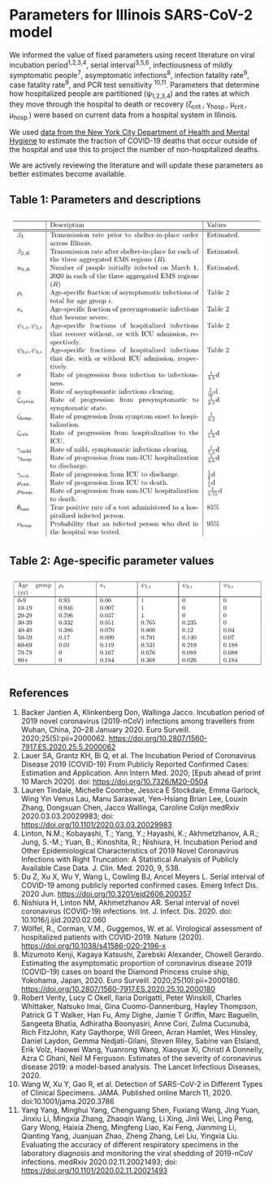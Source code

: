 # Parameters for Illinois SARS-CoV-2 model

We informed the value of fixed parameters using recent literature on viral incubation period<sup>1,2,3,4</sup>, serial interval<sup>3,5,6</sup>, infectiousness of mildly symptomatic people<sup>7</sup>, asymptomatic infections<sup>8</sup>, infection fatality rate<sup>9</sup>, case fatality rate<sup>9</sup>, and PCR test sensitivity <sup>10,11</sup>. Parameters that determine how hospitalized people are partitioned (&psi;<sub>1,2,3,4</sub>) and the rates at which they move through the hospital to death or recovery (&zeta;<sub>crit.</sub>, &gamma;<sub>hosp.</sub>, &mu;<sub>crit.</sub>, &mu;<sub>hosp.</sub>) were based on current data from a hospital system in Illinois. 

We used [data from the New York City Department of Health and Mental Hygiene](https://www1.nyc.gov/assets/doh/downloads/pdf/imm/covid-19-deaths-confirmed-probable-weekly-04142020.pdf) to estimate the fraction of COVID-19 deaths that occur outside of the hospital and use this to project the number of non-hospitalized deaths.

We are actively reviewing the literature and will update these parameters as better estimates become available.

## Table 1: Parameters and descriptions

![table1](table1_pars.png)

## Table 2: Age-specific parameter values

![table2](table2_pars.png)

## References

1.  Backer Jantien A, Klinkenberg Don, Wallinga Jacco. Incubation period of 2019 novel coronavirus (2019-nCoV) infections among travellers from Wuhan, China, 20–28 January 2020. Euro Surveill. 2020;25(5):pii=2000062. https://doi.org/10.2807/1560-7917.ES.2020.25.5.2000062
2. Lauer SA, Grantz KH, Bi Q, et al. The Incubation Period of Coronavirus Disease 2019 (COVID-19) From Publicly Reported Confirmed Cases: Estimation and Application. Ann Intern Med. 2020; [Epub ahead of print 10 March 2020]. doi: https://doi.org/10.7326/M20-0504
3. Lauren Tindale, Michelle Coombe, Jessica E Stockdale, Emma Garlock, Wing Yin Venus Lau, Manu Saraswat, Yen-Hsiang Brian Lee, Louxin Zhang, Dongxuan Chen, Jacco Wallinga, Caroline Colijn
medRxiv 2020.03.03.20029983; doi: https://doi.org/10.1101/2020.03.03.20029983 
4. Linton, N.M.; Kobayashi, T.; Yang, Y.; Hayashi, K.; Akhmetzhanov, A.R.; Jung, S.-M.; Yuan, B.; Kinoshita, R.; Nishiura, H. Incubation Period and Other Epidemiological Characteristics of 2019 Novel Coronavirus Infections with Right Truncation: A Statistical Analysis of Publicly Available Case Data. J. Clin. Med. 2020, 9, 538. 
5. Du Z, Xu X, Wu Y, Wang L, Cowling BJ, Ancel Meyers L. Serial interval of COVID-19 among publicly reported confirmed cases. Emerg Infect Dis. 2020 Jun. https://doi.org/10.3201/eid2606.200357
6. Nishiura H, Linton NM, Akhmetzhanov AR. Serial interval of novel coronavirus (COVID-19) infections. Int. J. Infect. Dis. 2020. doi: 10.1016/j.ijid.2020.02.060
7. Wölfel, R., Corman, V.M., Guggemos, W. et al. Virological assessment of hospitalized patients with COVID-2019. Nature (2020). https://doi.org/10.1038/s41586-020-2196-x
8. Mizumoto Kenji, Kagaya Katsushi, Zarebski Alexander, Chowell Gerardo. Estimating the asymptomatic proportion of coronavirus disease 2019 (COVID-19) cases on board the Diamond Princess cruise ship, Yokohama, Japan, 2020. Euro Surveill. 2020;25(10):pii=2000180. https://doi.org/10.2807/1560-7917.ES.2020.25.10.2000180
9. Robert Verity, Lucy C Okell, Ilaria Dorigatti, Peter Winskill, Charles Whittaker, Natsuko Imai, Gina Cuomo-Dannenburg, Hayley Thompson, Patrick G T Walker, Han Fu, Amy Dighe, Jamie T Griffin, Marc Baguelin, Sangeeta Bhatia, Adhiratha Boonyasiri, Anne Cori, Zulma Cucunubá, Rich FitzJohn, Katy Gaythorpe, Will Green, Arran Hamlet, Wes Hinsley, Daniel Laydon, Gemma Nedjati-Gilani, Steven Riley, Sabine van Elsland, Erik Volz, Haowei Wang, Yuanrong Wang, Xiaoyue Xi, Christl A Donnelly, Azra C Ghani, Neil M Ferguson. Estimates of the severity of coronavirus disease 2019: a model-based analysis. The Lancet Infectious Diseases, 2020.
10. Wang W, Xu Y, Gao R, et al. Detection of SARS-CoV-2 in Different Types of Clinical Specimens. JAMA. Published online March 11, 2020. doi:10.1001/jama.2020.3786
11. Yang Yang, Minghui Yang, Chenguang Shen, Fuxiang Wang, Jing Yuan, Jinxiu Li, Mingxia Zhang, Zhaoqin Wang, Li Xing, Jinli Wei, Ling Peng, Gary Wong, Haixia Zheng, Mingfeng Liao, Kai Feng, Jianming Li, Qianting Yang, Juanjuan Zhao, Zheng Zhang, Lei Liu, Yingxia Liu.  Evaluating the accuracy of different respiratory specimens in the laboratory diagnosis and monitoring the viral shedding of 2019-nCoV infections. medRxiv 2020.02.11.20021493; doi: https://doi.org/10.1101/2020.02.11.20021493


